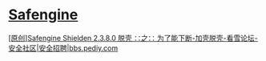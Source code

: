 # [Safengine](http://www.safengine.com/)
[\[原创\]Safengine Shielden 2.3.8.0 脱壳 ∷之∷ 为了能下断-加壳脱壳-看雪论坛-安全社区|安全招聘|bbs.pediy.com](https://bbs.pediy.com/thread-216959.htm)
